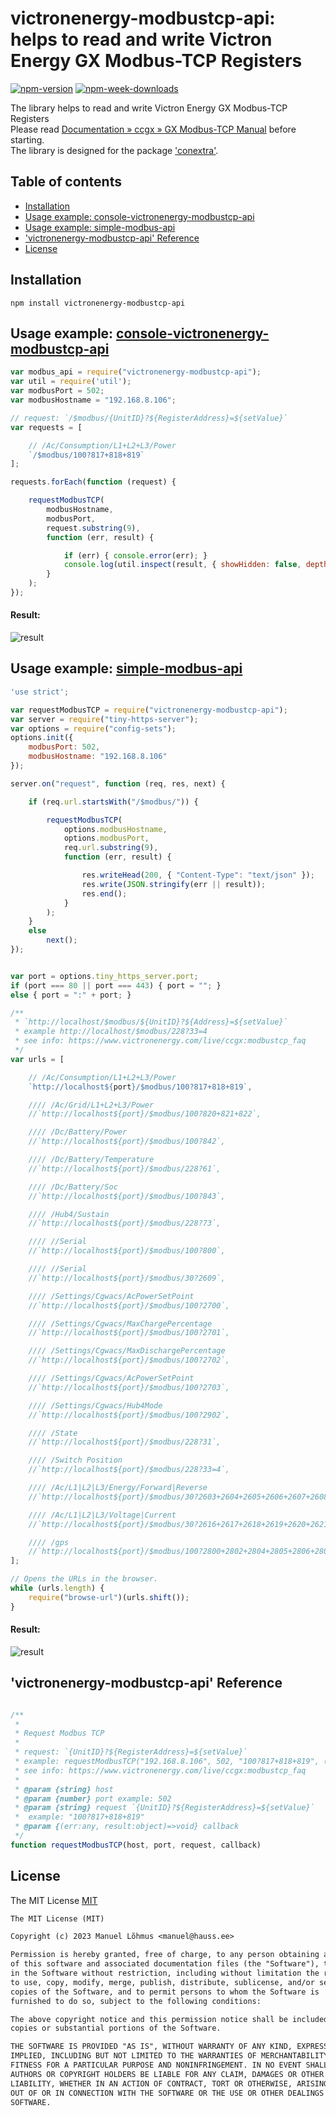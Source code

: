 ﻿# victronenergy-modbustcp-api: helps to read and write Victron Energy GX Modbus-TCP Registers

[![npm-version](https://badgen.net/npm/v/victronenergy-modbustcp-api)](https://www.npmjs.com/package/victronenergy-modbustcp-api)
[![npm-week-downloads](https://badgen.net/npm/dw/victronenergy-modbustcp-api)](https://www.npmjs.com/package/victronenergy-modbustcp-api)

The library helps to read and write Victron Energy GX Modbus-TCP Registers \
Please read [Documentation » ccgx » GX Modbus-TCP Manual](https://www.victronenergy.com/live/ccgx:modbustcp_faq) before starting. \
The library is designed for the package ['conextra'](https://www.npmjs.com/package/conextra).

## Table of contents

* [Installation](#installation)
* [Usage example: console-victronenergy-modbustcp-api](#usage-example-console-victronenergy-modbustcp-api)
* [Usage example: simple-modbus-api](#usage-example-simple-modbus-api)
* ['victronenergy-modbustcp-api' Reference](#victronenergy-modbustcp-api-reference)
* [License](#license)

## Installation

`npm install victronenergy-modbustcp-api`

## Usage example: [console-victronenergy-modbustcp-api](https://github.com/manuel-lohmus/victronenergy-modbustcp-api/examples/console-victronenergy-modbustcp-api/)

```js
var modbus_api = require("victronenergy-modbustcp-api");
var util = require('util');
var modbusPort = 502;
var modbusHostname = "192.168.8.106";

// request: `/$modbus/{UnitID}?${RegisterAddress}=${setValue}`
var requests = [

    // /Ac/Consumption/L1+L2+L3/Power
    `/$modbus/100?817+818+819`
];

requests.forEach(function (request) {

    requestModbusTCP(
        modbusHostname,
        modbusPort,
        request.substring(9),
        function (err, result) {

            if (err) { console.error(err); }
            console.log(util.inspect(result, { showHidden: false, depth: null, colors: true }));
        }
    );
});
```
#### Result:
![result](console-victronenergy-modbustcp-api.png) 

## Usage example: [simple-modbus-api](https://github.com/manuel-lohmus/victronenergy-modbustcp-api/examples/simple-modbus-api/)

```js
'use strict';

var requestModbusTCP = require("victronenergy-modbustcp-api");
var server = require("tiny-https-server");
var options = require("config-sets");
options.init({
    modbusPort: 502,
    modbusHostname: "192.168.8.106"
});

server.on("request", function (req, res, next) {

    if (req.url.startsWith("/$modbus/")) {

        requestModbusTCP(
            options.modbusHostname,
            options.modbusPort,
            req.url.substring(9),
            function (err, result) {

                res.writeHead(200, { "Content-Type": "text/json" });
                res.write(JSON.stringify(err || result));
                res.end();
            }
        );
    }
    else
        next();
});


var port = options.tiny_https_server.port;
if (port === 80 || port === 443) { port = ""; }
else { port = ":" + port; }

/**
 * `http://localhost/$modbus/${UnitID}?${Address}=${setValue}`
 * example http://localhost/$modbus/228?33=4
 * see info: https://www.victronenergy.com/live/ccgx:modbustcp_faq
 */
var urls = [

    // /Ac/Consumption/L1+L2+L3/Power
    `http://localhost${port}/$modbus/100?817+818+819`,

    //// /Ac/Grid/L1+L2+L3/Power
    //`http://localhost${port}/$modbus/100?820+821+822`,

    //// /Dc/Battery/Power
    //`http://localhost${port}/$modbus/100?842`,

    //// /Dc/Battery/Temperature
    //`http://localhost${port}/$modbus/228?61`,

    //// /Dc/Battery/Soc
    //`http://localhost${port}/$modbus/100?843`,

    //// /Hub4/Sustain
    //`http://localhost${port}/$modbus/228?73`,

    //// //Serial
    //`http://localhost${port}/$modbus/100?800`,

    //// //Serial
    //`http://localhost${port}/$modbus/30?2609`,

    //// /Settings/Cgwacs/AcPowerSetPoint
    //`http://localhost${port}/$modbus/100?2700`,

    //// /Settings/Cgwacs/MaxChargePercentage
    //`http://localhost${port}/$modbus/100?2701`,

    //// /Settings/Cgwacs/MaxDischargePercentage
    //`http://localhost${port}/$modbus/100?2702`,

    //// /Settings/Cgwacs/AcPowerSetPoint
    //`http://localhost${port}/$modbus/100?2703`,

    //// /Settings/Cgwacs/Hub4Mode
    //`http://localhost${port}/$modbus/100?2902`,

    //// /State
    //`http://localhost${port}/$modbus/228?31`,

    //// /Switch Position
    //`http://localhost${port}/$modbus/228?33=4`,

    //// /Ac/L1|L2|L3/Energy/Forward|Reverse
    //`http://localhost${port}/$modbus/30?2603+2604+2605+2606+2607+2608`,

    //// /Ac/L1|L2|L3/Voltage|Current
    //`http://localhost${port}/$modbus/30?2616+2617+2618+2619+2620+2621`,

    //// /gps
    //`http://localhost${port}/$modbus/100?2800+2802+2804+2805+2806+2807+2808`,
];

// Opens the URLs in the browser.
while (urls.length) {
    require("browse-url")(urls.shift());
}
```
#### Result:
![result](simple-modbus-api.png) 

## 'victronenergy-modbustcp-api' Reference

```js

/**
 * 
 * Request Modbus TCP 
 * 
 * request: `{UnitID}?${RegisterAddress}=${setValue}`
 * example: requestModbusTCP("192.168.8.106", 502, "100?817+818+819", (err, result) => { ... })
 * see info: https://www.victronenergy.com/live/ccgx:modbustcp_faq
 * 
 * @param {string} host
 * @param {number} port example: 502
 * @param {string} request `{UnitID}?${RegisterAddress}=${setValue}`
 *  example: "100?817+818+819"
 * @param {(err:any, result:object)=>void} callback
 */
function requestModbusTCP(host, port, request, callback) 
```

## License


The MIT License [MIT](LICENSE)
```txt
The MIT License (MIT)

Copyright (c) 2023 Manuel Lõhmus <manuel@hauss.ee>

Permission is hereby granted, free of charge, to any person obtaining a copy
of this software and associated documentation files (the "Software"), to deal
in the Software without restriction, including without limitation the rights
to use, copy, modify, merge, publish, distribute, sublicense, and/or sell
copies of the Software, and to permit persons to whom the Software is
furnished to do so, subject to the following conditions:

The above copyright notice and this permission notice shall be included in all
copies or substantial portions of the Software.

THE SOFTWARE IS PROVIDED "AS IS", WITHOUT WARRANTY OF ANY KIND, EXPRESS OR
IMPLIED, INCLUDING BUT NOT LIMITED TO THE WARRANTIES OF MERCHANTABILITY,
FITNESS FOR A PARTICULAR PURPOSE AND NONINFRINGEMENT. IN NO EVENT SHALL THE
AUTHORS OR COPYRIGHT HOLDERS BE LIABLE FOR ANY CLAIM, DAMAGES OR OTHER
LIABILITY, WHETHER IN AN ACTION OF CONTRACT, TORT OR OTHERWISE, ARISING FROM,
OUT OF OR IN CONNECTION WITH THE SOFTWARE OR THE USE OR OTHER DEALINGS IN THE
SOFTWARE.
```



